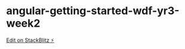 # angular-getting-started-wdf-yr3-week2

[Edit on StackBlitz ⚡️](https://stackblitz.com/edit/angular-getting-started-wdf-yr3-week2)